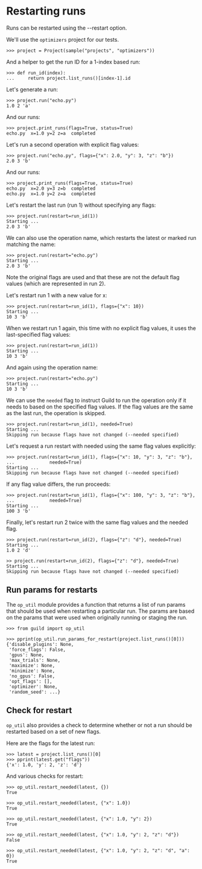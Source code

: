 # Restarting runs

Runs can be restarted using the --restart option.

We'll use the `optimizers` project for our tests.

    >>> project = Project(sample("projects", "optimizers"))

And a helper to get the run ID for a 1-index based run:

    >>> def run_id(index):
    ...     return project.list_runs()[index-1].id

Let's generate a run:

    >>> project.run("echo.py")
    1.0 2 'a'

And our runs:

    >>> project.print_runs(flags=True, status=True)
    echo.py  x=1.0 y=2 z=a  completed

Let's run a second operation with explicit flag values:

    >>> project.run("echo.py", flags={"x": 2.0, "y": 3, "z": "b"})
    2.0 3 'b'

And our runs:

    >>> project.print_runs(flags=True, status=True)
    echo.py  x=2.0 y=3 z=b  completed
    echo.py  x=1.0 y=2 z=a  completed

Let's restart the last run (run 1) without specifying any flags:

    >>> project.run(restart=run_id(1))
    Starting ...
    2.0 3 'b'

We can also use the operation name, which restarts the latest or
marked run matching the name:

    >>> project.run(restart="echo.py")
    Starting ...
    2.0 3 'b'

Note the original flags are used and that these are not the default
flag values (which are represented in run 2).

Let's restart run 1 with a new value for x:

    >>> project.run(restart=run_id(1), flags={"x": 10})
    Starting ...
    10 3 'b'

When we restart run 1 again, this time with no explicit flag values,
it uses the last-specified flag values:

    >>> project.run(restart=run_id(1))
    Starting ...
    10 3 'b'

And again using the operation name:

    >>> project.run(restart="echo.py")
    Starting ...
    10 3 'b'

We can use the `needed` flag to instruct Guild to run the operation
only if it needs to based on the specified flag values. If the flag
values are the same as the last run, the operation is skipped.

    >>> project.run(restart=run_id(1), needed=True)
    Starting ...
    Skipping run because flags have not changed (--needed specified)

Let's request a run restart with needed using the same flag values
explicitly:

    >>> project.run(restart=run_id(1), flags={"x": 10, "y": 3, "z": "b"},
    ...             needed=True)
    Starting ...
    Skipping run because flags have not changed (--needed specified)

If any flag value differs, the run proceeds:

    >>> project.run(restart=run_id(1), flags={"x": 100, "y": 3, "z": "b"},
    ...             needed=True)
    Starting ...
    100 3 'b'

Finally, let's restart run 2 twice with the same flag values and the
needed flag.

    >>> project.run(restart=run_id(2), flags={"z": "d"}, needed=True)
    Starting ...
    1.0 2 'd'

    >> project.run(restart=run_id(2), flags={"z": "d"}, needed=True)
    Starting ...
    Skipping run because flags have not changed (--needed specified)

## Run params for restarts

The `op_util` module provides a function that returns a list of run
params that should be used when restarting a particular run. The
params are based on the params that were used when originally running
or staging the run.

    >>> from guild import op_util

    >>> pprint(op_util.run_params_for_restart(project.list_runs()[0]))
    {'disable_plugins': None,
     'force_flags': False,
     'gpus': None,
     'max_trials': None,
     'maximize': None,
     'minimize': None,
     'no_gpus': False,
     'opt_flags': [],
     'optimizer': None,
     'random_seed': ...}

## Check for restart

`op_util` also provides a check to determine whether or not a run
should be restarted based on a set of new flags.

Here are the flags for the latest run:

    >>> latest = project.list_runs()[0]
    >>> pprint(latest.get("flags"))
    {'x': 1.0, 'y': 2, 'z': 'd'}

And various checks for restart:

    >>> op_util.restart_needed(latest, {})
    True

    >>> op_util.restart_needed(latest, {"x": 1.0})
    True

    >>> op_util.restart_needed(latest, {"x": 1.0, "y": 2})
    True

    >>> op_util.restart_needed(latest, {"x": 1.0, "y": 2, "z": "d"})
    False

    >>> op_util.restart_needed(latest, {"x": 1.0, "y": 2, "z": "d", "a": 0})
    True
